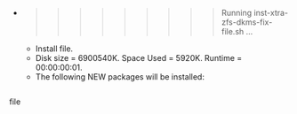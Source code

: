 * >>>>>>>>> Running inst-xtra-zfs-dkms-fix-file.sh ...
  * Install file.
  * Disk size = 6900540K. Space Used = 5920K. Runtime = 00:00:00:01.
  * The following NEW packages will be installed:
  ```bash
file
  ```
